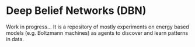 # Deep Belief Networks (DBN)
Work in progress... It is a repository of mostly experiments on energy based models (e.g. Boltzmann machines) as agents to discover and learn patterns in data.